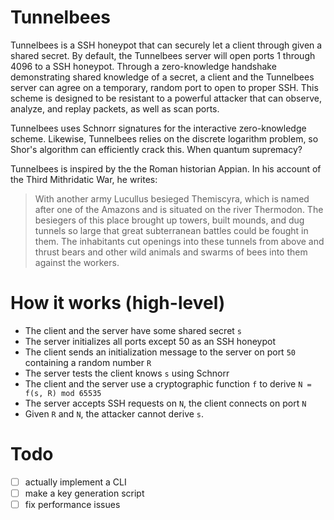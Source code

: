 # Tunnelbees
Tunnelbees is a SSH honeypot that can securely let a client through given a shared secret. By default, the Tunnelbees server will open ports 1 through 4096 to a SSH honeypot. Through a zero-knowledge handshake demonstrating shared knowledge of a secret, a client and the Tunnelbees server can agree on a temporary, random port to open to proper SSH. This scheme is designed to be resistant to a powerful attacker that can observe, analyze, and replay packets, as well as scan ports. 

Tunnelbees uses Schnorr signatures for the interactive zero-knowledge scheme. Likewise, Tunnelbees relies on the discrete logarithm problem, so Shor's algorithm can efficiently crack this. When quantum supremacy? 
 
Tunnelbees is inspired by the the Roman historian Appian. In his account of the Third Mithridatic War, he writes:
> With another army Lucullus besieged Themiscyra, which is named after one of the Amazons and is situated on the river Thermodon. The besiegers of this place brought up towers, built mounds, and dug tunnels so large that great subterranean battles could be fought in them. The inhabitants cut openings into these tunnels from above and thrust bears and other wild animals and swarms of bees into them against the workers. 

# How it works (high-level)
- The client and the server have some shared secret `s`
- The server initializes all ports except 50 as an SSH honeypot
- The client sends an initialization message to the server on port `50` containing a random number `R`
- The server tests the client knows `s` using Schnorr
- The client and the server use a cryptographic function `f` to derive `N = f(s, R) mod 65535`
- The server accepts SSH requests on `N`, the client connects on port `N`
- Given `R` and `N`, the attacker cannot derive `s`.

# Todo
- [ ] actually implement a CLI
- [ ] make a key generation script
- [ ] fix performance issues
